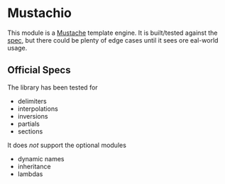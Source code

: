 # Mustachio

This module is a [Mustache](https://mustache.github.io) template engine. It is built/tested against
the [spec](https://github.com/mustache/spec), but there could be plenty of edge cases until it sees ore eal-world usage.

## Official Specs

The library has been tested for

- delimiters
- interpolations
- inversions
- partials
- sections

It does *not* support the optional modules

- dynamic names
- inheritance
- lambdas